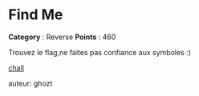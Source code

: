 # Find Me 

**Category** : Reverse
**Points** : 460

Trouvez le flag,ne faites pas confiance aux symboles :)

[chall](http://10.22.148.10/~hsr224/ghozt/findme.bin)

auteur: ghozt



